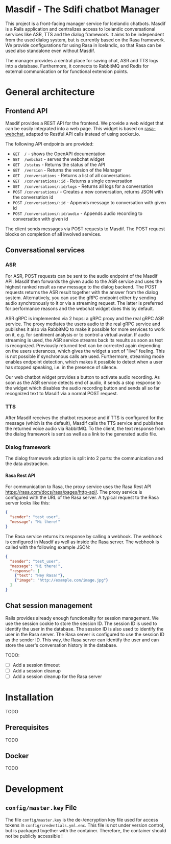 # Masdif - The Sdifi chatbot Manager 

This project is a front-facing manager service for Icelandic chatbots. Masdif is a Rails application and centralizes
access to Icelandic conversational services like ASR, TTS and the dialog framework. It aims to be independent from the
used dialog system, but is currently based on the Rasa framework.
We provide configurations for using Rasa in Icelandic, so that Rasa can be used also standalone even without Masdif.

The manager provides a central place for saving chat, ASR and TTS logs into a database. Furthermore, it connects to
RabbitMQ and Redis for external communication or for functional extension points. 

# General architecture

## Frontend API

Masdif provides a REST API for the frontend. We provide a web widget that can be easily integrated into a web page.
This widget is based on [rasa-webchat](https://github.com/botfront/rasa-webchat), adapted to Restful API calls instead
of using socket.io.

The following API endpoints are provided:

- `GET  /` - shows the OpenAPI documentation
- `GET  /webchat` - serves the webchat widget
- `GET  /status` - Returns the status of the API
- `GET  /version` - Returns the version of the Manager
- `GET  /conversations` - Returns a list of all conversations
- `GET  /conversations/:id` - Returns a single conversation
- `GET  /conversations/:id/logs` - Returns all logs for a conversation
- `POST /conversations/` - Creates a new conversation, returns JSON with the conversation id
- `POST /conversations/:id` - Appends message to conversation with given id
- `POST /conversations/:id/audio` - Appends audio recording to conversation with given id

The client sends messages via POST requests to Masdif. The POST request blocks on completion of all involved services.

##  Conversational services

### ASR

For ASR, POST requests can be sent to the audio endpoint of the Masdif API. Masdif then forwards the given audio to
the ASR service and uses the highest ranked result as new message to the dialog backend. The POST requests returns the
ASR result together with the answer from the dialog system.
Alternatively, you can use the gRPC endpoint either by sending audio synchronously to it or via a streaming request.
The latter is preferred for performance reasons and the webchat widget does this by default. 

ASR gRPC is implemented via 2 hops: a gRPC proxy and the real gRPC ASR service. The proxy mediates the users audio to
the real gRPC service and publishes it also via RabbitMQ to make it possible for more services to work on it, e.g.
for sentiment analysis or to control a virtual avatar.
If audio streaming is used, the ASR service streams back its results as soon as text is recognized. Previously returned
text can be corrected again depending on the users utterances, which gives the widget a sort of "live" feeling.
This is not possible if synchronous calls are used. Furthermore, streaming mode enables endpoint detection, which makes
it possible to detect when a user has stopped speaking, i.e. in the presence of silence.

Our web chatbot widget provides a button to activate audio recording. As soon as the ASR service detects end of audio,
it sends a stop response to the widget which disables the audio recording button and sends all so far recognized text
to Masdif via a normal POST request.

### TTS

After Masdif receives the chatbot response and if TTS is configured for the message (which is the default), Masdif 
calls the TTS service and publishes the returned voice audio via RabbitMQ. To the client, the text response from the
dialog framework is sent as well as a link to the generated audio file.

### Dialog framework

The dialog framework adaption is split into 2 parts: the communication and the data abstraction.

#### Rasa Rest API

For communication to Rasa, the proxy service uses the Rasa Rest API https://rasa.com/docs/rasa/pages/http-api/.
The proxy service is configured with the URL of the Rasa server. A typical request to the Rasa server looks like this:

```json
{
  "sender": "test_user",
  "message": "Hi there!"
}
```

The Rasa service returns its response by calling a webhook. The webhook is configured in Masdif as well as inside the
Rasa server. The webhook is called with the following example JSON:

```json
{
  "sender": "test_user",
  "message": "Hi there!",
  "response": [
    {"text": "Hey Rasa!"},
    {"image": "http://example.com/image.jpg"}
  ]
}
```

## Chat session management

Rails provides already enough functionality for session management. We use the session cookie to store the session ID.
The session ID is used to identify the user in the database. The session ID is also used to identify the user in the Rasa
server. The Rasa server is configured to use the session ID as the sender ID. This way, the Rasa server can identify the
user and can store the user's conversation history in the database.

TODO:
- [ ] Add a session timeout
- [ ] Add a session cleanup
- [ ] Add a session cleanup for the Rasa server

# Installation
TODO
## Prerequisites
TODO
## Docker
TODO
# Development

## `config/master.key` File
The file `config/master.key` is the de-/encryption key file used for access tokens in `config/credentials.yml.enc`.
This file is not under version control, but is packaged together with the container. Therefore, the container should not
be publicly accessible !
